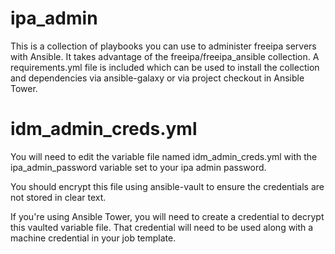 # ipa_admin

This is a collection of playbooks you can use to administer freeipa servers with Ansible.  It takes advantage of the freeipa/freeipa_ansible collection.  A requirements.yml file is included which can be used to install the collection and dependencies via ansible-galaxy or via project checkout in Ansible Tower.

# idm_admin_creds.yml
You will need to edit the variable file named idm_admin_creds.yml with the ipa_admin_password variable set to your ipa admin password.

You should encrypt this file using ansible-vault to ensure the credentials are not stored in clear text.

If you're using Ansible Tower, you will need to create a credential to decrypt this vaulted variable file.  That credential will need to be used along with a machine credential in your job template.

